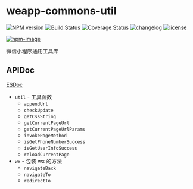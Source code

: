 # weapp-commons-util

[![NPM version][npm-image]][npm-url] [![Build Status][ci-status-image]][ci-status-url] [![Coverage Status][coverage-status-image]][coverage-status-url] [![changelog][changelog-image]][changelog-url] [![license][license-image]][license-url]

[ci-status-image]: https://travis-ci.org/ufologist/weapp-commons-util.svg?branch=master
[ci-status-url]: https://travis-ci.org/ufologist/weapp-commons-util
[coverage-status-image]: https://coveralls.io/repos/github/ufologist/weapp-commons-util/badge.svg?branch=master
[coverage-status-url]: https://coveralls.io/github/ufologist/weapp-commons-util
[npm-image]: https://img.shields.io/npm/v/weapp-commons-util.svg?style=flat-square
[npm-url]: https://npmjs.org/package/weapp-commons-util
[license-image]: https://img.shields.io/github/license/ufologist/weapp-commons-util.svg
[license-url]: https://github.com/ufologist/weapp-commons-util/blob/master/LICENSE
[changelog-image]: https://img.shields.io/badge/CHANGE-LOG-blue.svg?style=flat-square
[changelog-url]: https://github.com/ufologist/weapp-commons-util/blob/master/CHANGELOG.md

[![npm-image](https://nodei.co/npm/weapp-commons-util.png?downloads=true&downloadRank=true&stars=true)](https://npmjs.com/package/weapp-commons-util)

微信小程序通用工具库

## APIDoc

[ESDoc](https://doc.esdoc.org/github.com/ufologist/weapp-commons-util/)

* `util` - 工具函数
  * `appendUrl`
  * `checkUpdate`
  * `getCssString`
  * `getCurrentPageUrl`
  * `getCurrentPageUrlParams`
  * `invokePageMethod`
  * `isGetPhoneNumberSuccess`
  * `isGetUserInfoSuccess`
  * `reloadCurrentPage`
* `wx` - 包装 wx 的方法
  * `navigateBack`
  * `navigateTo`
  * `redirectTo`